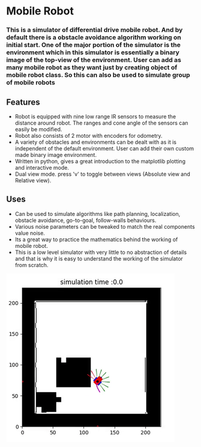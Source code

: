 # Mobile Robot

### This is a simulator of differential drive mobile robot. And by default there is a obstacle avoidance algorithm working on initial start. One of the major portion of the simulator is the environment which in this simulator is essentially a binary image of the top-view of the environment. User can add as many mobile robot as they want just by creating object of mobile robot class. So this can also be used to simulate group of mobile robots

## Features

- Robot is equipped with nine low range IR sensors to measure the distance around robot. The ranges and cone angle of the sensors can easily be modified.
- Robot also consists of 2 motor with encoders for odometry.
- A variety of obstacles and environments can be dealt with as it is independent of the default environment. User can add their own custom made binary image environment.
- Written in python, gives a great introduction to the matplotlib plotting and interactive mode.
- Dual view mode. press 'v' to toggle between views (Absolute view and Relative view).

## Uses

- Can be used to simulate algorithms like path planning, localization, obstacle avoidance, go-to-goal, follow-walls behaviours.
- Various noise parameters can be tweaked to match the real components value noise.
- Its a great way to practice the mathematics behind the working of mobile robot.
- This is a low level simulator with very little to no abstraction of details and that is why it is easy to understand the working of the simulator from scratch.

![gif](obstacle.gif)